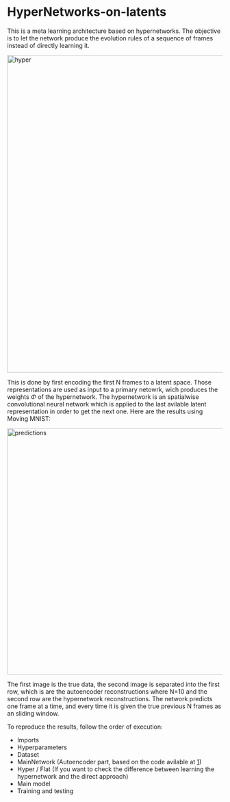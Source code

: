 # HyperNetworks-on-latents



This is a meta learning architecture based on hypernetworks. The objective is to let the network produce the evolution rules of a sequence of frames instead of directly learning it. 

<img width="741" alt="hyper" src="https://github.com/user-attachments/assets/1ae89a35-be5b-404f-a090-03723f4c2828">

This is done by first encoding the first N frames to a latent space. Those representations are used as input to a primary netowrk, wich produces the weights $\Phi$ of the hypernetwork. The hypernetwork is an spatialwise convolutional neural network which is applied to the last avilable latent representation in order to get the next one. Here are the results using Moving MNIST:

<img width="575" alt="predictions" src="https://github.com/user-attachments/assets/4a6fe194-00bd-4d00-b930-b0395f2a7402">

The first image is the true data, the second image is separated into the first row, which is are the autoencoder reconstructions where N=10 and the second row are the hypernetwork reconstructions. The network predicts one frame at a time, and every time it is given the true previous N frames as an sliding window. 

To reproduce the results, follow the order of execution: 
- Imports
- Hyperparameters
- Dataset
- MainNetwork (Autoencoder part, based on the code avilable at [1])
- Hyper / Flat (If you want to check the difference between learning the hypernetwork and the direct approach)
- Main model
- Training and testing


[1]: https://colab.research.google.com/github/zalandoresearch/pytorch-vq-vae/blob/master/vq-vae.ipynb
